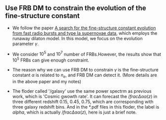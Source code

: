 ## Use FRB DM to constrain the evolution of the fine-structure constant

* We follow the paper [A search for the fine-structure constant evolution from fast radio bursts and type Ia supernovae data](https://www.researchgate.net/publication/381510660_A_search_for_the_fine-structure_constant_evolution_from_fast_radio_bursts_and_type_Ia_supernovae_data), which employs the runaway dilaton model. In this model, we focus on the evolution parameter $\gamma$.

* We consider $10^5$ and $10^7$ number of FRBs.However, the results show that $10^5$ FRBs can give enough constraint.

* The reason why we can use FRB DM to constrain $\gamma$ is the fine-structure constant $\alpha$ is related to $n_e$, and FRB DM can detect it. (More details are in the above paper and my notes)

* The floder called '/galaxy' use the same power spectrm as previous work, which is 'Cosmic gwowth rate'. It can forecast the $/frac{\Delta \alpha}{\alpha}(z)$ in three different redshift 0.15, 0.45, 0.75, which are corresponding with three galaxy redshift bins. And in the *.pdf files in this floder, the label is $alpha$, which is actually $/frac{\Delta \alpha}{\alpha}(z)$, here is just a brief note.
